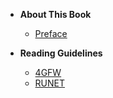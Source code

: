 * **About This Book**

  * [Preface](README.md)
    
* **Reading Guidelines**
  
  * [4GFW](look/4gfw.md)
  * [RUNET](look/runet.md)
